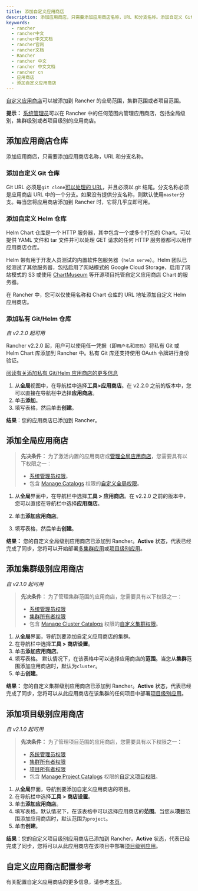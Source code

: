 ```yaml
---
title: 添加自定义应用商店
description: 添加应用商店，只需要添加应用商店名称，URL 和分支名称。添加自定义 Git 仓库。it URL 必须是`git clone`可以处理的 URL，并且必须以.git 结尾。分支名称必须是应用商店 URL 中的一个分支。如果没有提供分支名称，则默认使用`master`分支。每当您将应用商店添加到 Rancher 时，它将几乎立即可用。添加自定义 Helm 仓库。Helm Chart 仓库是一个 HTTP 服务器，其中包含一个或多个打包的 Chart。可以提供 YAML 文件和 tar 文件并可以处理 GET 请求的任何 HTTP 服务器都可以用作应用商店仓库。
keywords:
  - rancher
  - rancher中文
  - rancher中文文档
  - rancher官网
  - rancher文档
  - Rancher
  - rancher 中文
  - rancher 中文文档
  - rancher cn
  - 应用商店
  - 添加自定义应用商店
---
```


[自定义应用商店](/docs/rancher2/helm-charts/adding-catalogs/_index)可以被添加到 Rancher 的全局范围，集群范围或者项目范围。

**提示：** [系统管理员](/docs/rancher2/admin-settings/rbac/global-permissions/_index)可以在 Rancher 中的任何范围内管理应用商店，包括全局级别，集群级别或者项目级别的应用商店。

## 添加应用商店仓库

添加应用商店，只需要添加应用商店名称，URL 和分支名称。

### 添加自定义 Git 仓库

Git URL 必须是`git clone`[可以处理的 URL](https://git-scm.com/docs/git-clone#_git_urls_a_id_urls_a)，并且必须以.git 结尾。分支名称必须是应用商店 URL 中的一个分支。如果没有提供分支名称，则默认使用`master`分支。每当您将应用商店添加到 Rancher 时，它将几乎立即可用。

### 添加自定义 Helm 仓库

Helm Chart 仓库是一个 HTTP 服务器，其中包含一个或多个打包的 Chart。可以提供 YAML 文件和 tar 文件并可以处理 GET 请求的任何 HTTP 服务器都可以用作应用商店仓库。

Helm 带有用于开发人员测试的内置软件包服务器（`helm serve`）。Helm 团队已经测试了其他服务器，包括启用了网站模式的 Google Cloud Storage，启用了网站模式的 S3 或使用 [ChartMuseum](https://github.com/helm/chartmuseum) 等开源项目托管自定义应用商店 Chart 的服务器。

在 Rancher 中，您可以仅使用名称和 Chart 仓库的 URL 地址添加自定义 Helm 应用商店。

### 添加私有 Git/Helm 仓库

_自 v2.2.0 起可用_

Rancher v2.2.0 起，用户可以使用任一凭据（即`用户名`和`密码`）将私有 Git 或 Helm Chart 库添加到 Rancher 中。私有 Git 库还支持使用 OAuth 令牌进行身份验证。

[阅读有关添加私有 Git/Helm 应用商店的更多信息](/docs/rancher2/helm-charts/adding-catalogs/_index)

1. 从**全局**视图中，在导航栏中选择**工具>应用商店**。在 v2.2.0 之前的版本中，您可以直接在导航栏中选择**应用商店**。
2. 单击**添加**。
3. 填写表格，然后单击**创建**。

**结果**：您的应用商店已添加到 Rancher。

## 添加全局应用商店

> **先决条件：** 为了激活内置的应用商店或[管理全局应用商店](/docs/rancher2/helm-charts/adding-catalogs/_index)，您需要具有以下权限之一：
>
> - [系统管理员权限](/docs/rancher2/admin-settings/rbac/global-permissions/_index)。
> - 包含 [Manage Catalogs](/docs/rancher2/admin-settings/rbac/global-permissions/_index) 权限的[自定义全局权限](/docs/rancher2/admin-settings/rbac/global-permissions/_index)。

1. 从**全局**界面中，在导航栏中选择**工具 > 应用商店**。在 v2.2.0 之前的版本中，您可以直接在导航栏中选择**应用商店**。

2. 单击**添加应用商店**。

3. 填写表格，然后单击**创建**。

**结果：** 您的自定义全局级别应用商店已添加到 Rancher。**Active** 状态，代表已经完成了同步，您将可以开始部署[多集群应用](/docs/rancher2/helm-charts/multi-cluster-apps/_index)或[项目级别应用](/docs/rancher2/helm-charts/_index)。

## 添加集群级别应用商店

_自 v2.1.0 起可用_

> **先决条件：** 为了管理集群范围的应用商店，您需要具有以下权限之一：
>
> - [系统管理员权限](/docs/rancher2/admin-settings/rbac/global-permissions/_index)
> - [集群所有者权限](/docs/rancher2/admin-settings/rbac/cluster-project-roles/_index)
> - 包含 [Manage Cluster Catalogs](/docs/rancher2/admin-settings/rbac/cluster-project-roles/_index) 权限的[自定义集群权限](/docs/rancher2/admin-settings/rbac/cluster-project-roles/_index)。

1. 从**全局**界面，导航到要添加自定义应用商店的集群。
2. 在导航栏中选择**工具 > 商店设置**。
3. 单击**添加应用商店**。
4. 填写表格。 默认情况下，在该表格中可以选择应用商店的**范围**。当您从**集群**范围添加应用商店时，默认为`cluster`。
5. 单击**创建**。

**结果：** 您的自定义集群级别应用商店已添加到 Rancher。**Active** 状态，代表已经完成了同步，您将可以从此应用商店在该集群的任何项目中部署[项目级别应用](/docs/rancher2/helm-charts/_index)。

## 添加项目级别应用商店

_自 v2.1.0 起可用_

> **先决条件：** 为了管理项目范围的应用商店，您需要具有以下权限之一：
>
> - [系统管理员权限](/docs/rancher2/admin-settings/rbac/global-permissions/_index)
> - [集群所有者权限](/docs/rancher2/admin-settings/rbac/cluster-project-roles/_index)
> - [项目所有者权限](/docs/rancher2/admin-settings/rbac/cluster-project-roles/_index)
> - 包含 [Manage Project Catalogs](/docs/rancher2/admin-settings/rbac/cluster-project-roles/_index) 权限的[自定义项目权限](/docs/rancher2/admin-settings/rbac/cluster-project-roles/_index)。

1. 从**全局**界面，导航到要添加自定义应用商店的项目。
2. 在导航栏中选择**工具 > 商店设置**。
3. 单击**添加应用商店**。
4. 填写表格。默认情况下，在该表格中可以选择应用商店的**范围**。当您从**项目**范围添加应用商店时，默认范围为`project`。
5. 单击**创建**。

**结果**：您的自定义项目级别应用商店已添加到 Rancher。**Active** 状态，代表已经完成了同步，您将可以从此应用商店在该项目中部署[项目级别应用](/docs/rancher2/helm-charts/_index)。

## 自定义应用商店配置参考

有关配置自定义应用商店的更多信息，请参考[本页](/docs/rancher2/helm-charts/catalog-config/_index)。
